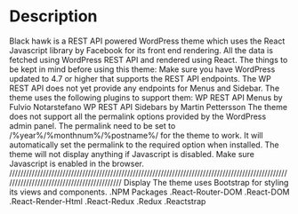 # Description
Black hawk is a REST API powered WordPress theme which uses the React Javascript library by Facebook for its front end rendering. All the data is fetched using WordPress REST API and rendered using React.
The things to be kept in mind before using this theme:
Make sure you have WordPress updated to 4.7 or higher that supports the REST API endpoints.
The WP REST API does not yet provide any endpoints for Menus and Sidebar. The theme uses the following plugins to support them:
WP REST API Menus by Fulvio Notarstefano
WP REST API Sidebars by Martin Pettersson
The theme does not support all the permalink options provided by the WordPress admin panel. The permalink need to be set to /%year%/%monthnum%/%postname%/ for the theme to work. It will automatically set the permalink to the required option when installed.
The theme will not display anything if Javascript is disabled. Make sure Javascript is enabled in the browser.
///////////////////////////////////////////////////////////////////////////////////////////////////////////////////////////////////////////
Display
The theme uses Bootstrap for styling its views and components.
.NPM Packages
.React-Router-DOM
.React-DOM
.React-Render-Html
.React-Redux
.Redux
.Reactstrap
